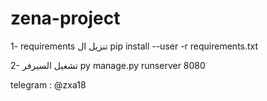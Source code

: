 # zena-project

1- requirements تنزيل ال
pip install --user -r requirements.txt

2- تشغيل السيرفر
py manage.py runserver 8080

telegram : @zxa18
